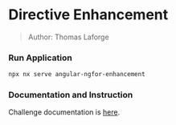 # Directive Enhancement

> Author: Thomas Laforge

### Run Application

```bash
npx nx serve angular-ngfor-enhancement
```

### Documentation and Instruction

Challenge documentation is [here](https://angular-challenges.vercel.app/challenges/angular/3-directive-enhancement/).
